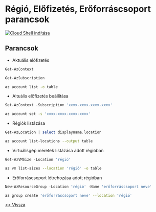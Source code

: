 # Régió, Előfizetés, Erőforráscsoport parancsok

[![Cloud Shell indítása](https://learn.microsoft.com/azure/cloud-shell/media/embed-cloud-shell/launch-cloud-shell-1.png)](https://shell.azure.com)

## Parancsok

- Aktuális előfizetés

```powershell
Get-AzContext
```

```powershell
Get-AzSubscription
```

```bash
az account list -o table
```

- Altuális előfizetés beállítása

```powershell
Set-AzContext -Subscription 'xxxx-xxxx-xxxx-xxxx'
```

```bash
az account set -s 'xxxx-xxxx-xxxx-xxxx'
```

- Régiók listázása

```powershell
Get-AzLocation | select displayname,location
```

```bash
az account list-locations --output table
```

- Virtuálisgép méretek listázása adott régióban

```powershell
Get-AzVMSize -Location 'régió'
```

```bash
az vm list-sizes --location 'régió' -o table
```

- Erőforráscsoport létrehozása adott régióban

```powershell
New-AzResourceGroup -Location 'régió' -Name 'erőforráscsoport neve'
```

```bash
az group create 'erőforráscsoport neve' --location 'régió'
```

[<< Vissza](README.md)
